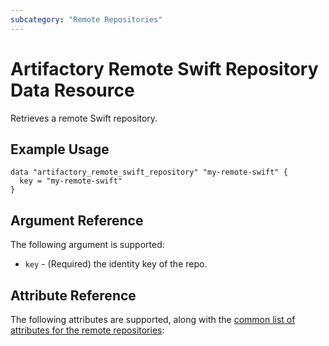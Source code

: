 ```yaml
---
subcategory: "Remote Repositories"
---
```

# Artifactory Remote Swift Repository Data Resource

Retrieves a remote Swift repository.

## Example Usage

```hcl
data "artifactory_remote_swift_repository" "my-remote-swift" {
  key = "my-remote-swift"
}
```

## Argument Reference

The following argument is supported:

* `key` - (Required) the identity key of the repo.

## Attribute Reference

The following attributes are supported, along with the [common list of attributes for the remote repositories](remote.md):